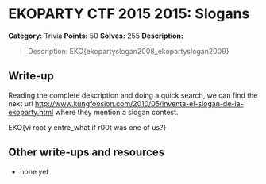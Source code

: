 # EKOPARTY CTF 2015 2015: Slogans

**Category:** Trivia
**Points:** 50
**Solves:** 255
**Description:**

> Description: EKO{ekopartyslogan2008_ekopartyslogan2009}


## Write-up
Reading the complete description and doing a quick search, we can find the next url http://www.kungfoosion.com/2010/05/inventa-el-slogan-de-la-ekoparty.html where they mention a slogan contest.

EKO{vi root y entre_what if r00t was one of us?}

## Other write-ups and resources

* none yet
